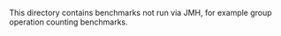This directory contains benchmarks not run via JMH, for example group operation counting benchmarks.